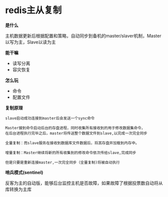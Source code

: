 # redis主从复制

 **是什么** 

主机数据更新后根据配置和策略，自动同步到备机的master/slaver机制，Master以写为主，Slave以读为主

 **能干嘛** 

- 读写分离
- 容灾恢复

 **怎么玩** 

- 命令
- 配置文件

 **复制原理** 

    slave启动成功连接到master后会发送一个sync命令

    Master接到命令启动后台的存盘进程，同时收集所有接收到的用于修改数据集命令，
    在后台进程执行完毕之后，master将传送整个数据文件到slave,以完成一次完全同步

    全量复制：而slave服务在接收到数据库文件数据后，将其存盘并加载到内存中。

    增量复制：Master继续将新的所有收集到的修改命令依次传给slave,完成同步   

    但是只要是重新连接master,一次完全同步（全量复制)将被自动执行

 **哨兵模式(sentinel)** 

反客为主的自动版，能够后台监控主机是否故障，如果故障了根据投票数自动将从库转换为主库       